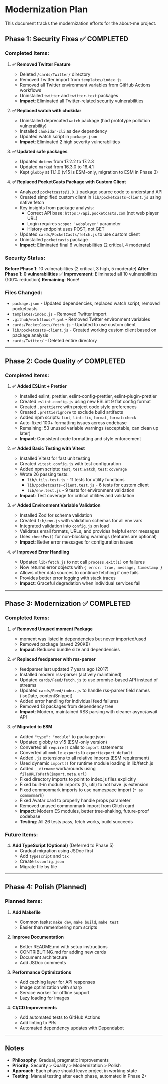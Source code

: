 # Modernization Plan

This document tracks the modernization efforts for the about-me project.

## Phase 1: Security Fixes ✅ COMPLETED

### Completed Items:

1. **✅ Removed Twitter Feature**
   - Deleted `/cards/Twitter/` directory
   - Removed Twitter import from `templates/index.js`
   - Removed all Twitter environment variables from GitHub Actions workflows
   - Uninstalled `twitter` and `twitter-text` packages
   - **Impact**: Eliminated all Twitter-related security vulnerabilities

2. **✅ Replaced watch with chokidar**
   - Uninstalled deprecated `watch` package (had prototype pollution vulnerability)
   - Installed `chokidar-cli` as dev dependency
   - Updated watch script in `package.json`
   - **Impact**: Eliminated 2 high severity vulnerabilities

3. **✅ Updated safe packages**
   - Updated `dotenv` from 17.2.2 to 17.2.3
   - Updated `marked` from 16.3.0 to 16.4.1
   - Kept `globby` at 11.1.0 (v15 is ESM-only, migration to ESM in Phase 3)

4. **✅ Replaced PocketCasts Package with Custom Client**
   - Analyzed `pocketcasts@1.0.1` package source code to understand API
   - Created simplified custom client in `lib/pocketcasts-client.js` using native fetch
   - Key insights from package analysis:
     - Correct API base: `https://api.pocketcasts.com` (not web player URL)
     - Login requires `scope: 'webplayer'` parameter
     - History endpoint uses POST, not GET
   - Updated `cards/PocketCasts/fetch.js` to use custom client
   - Uninstalled `pocketcasts` package
   - **Impact**: Eliminated final 6 vulnerabilities (2 critical, 4 moderate)

### Security Status:

**Before Phase 1**: 10 vulnerabilities (2 critical, 3 high, 5 moderate)
**After Phase 1**: **0 vulnerabilities** ✅
**Improvement**: Eliminated all 10 vulnerabilities (100% reduction)
**Remaining**: None!

### Files Changed:

- `package.json` - Updated dependencies, replaced watch script, removed pocketcasts
- `templates/index.js` - Removed Twitter import
- `.github/workflows/*.yml` - Removed Twitter environment variables
- `cards/PocketCasts/fetch.js` - Updated to use custom client
- `lib/pocketcasts-client.js` - Created working custom client based on package analysis
- `cards/Twitter/` - Deleted entire directory

---

## Phase 2: Code Quality ✅ COMPLETED

### Completed Items:

1. **✅ Added ESLint + Prettier**
   - Installed eslint, prettier, eslint-config-prettier, eslint-plugin-prettier
   - Created `eslint.config.js` using new ESLint 9 flat config format
   - Created `.prettierrc` with project code style preferences
   - Created `.prettierignore` to exclude build artifacts
   - Added npm scripts: `lint`, `lint:fix`, `format`, `format:check`
   - Auto-fixed 100+ formatting issues across codebase
   - Remaining: 53 unused variable warnings (acceptable, can clean up later)
   - **Impact**: Consistent code formatting and style enforcement

2. **✅ Added Basic Testing with Vitest**
   - Installed Vitest for fast unit testing
   - Created `vitest.config.js` with test configuration
   - Added npm scripts: `test`, `test:watch`, `test:coverage`
   - Wrote 26 passing tests:
     - `lib/utils.test.js` - 11 tests for utility functions
     - `lib/pocketcasts-client.test.js` - 6 tests for custom client
     - `lib/env.test.js` - 9 tests for environment validation
   - **Impact**: Test coverage for critical utilities and validation

3. **✅ Added Environment Variable Validation**
   - Installed Zod for schema validation
   - Created `lib/env.js` with validation schemas for all env vars
   - Integrated validation into `config.js` on load
   - Validates email formats, URLs, and provides helpful error messages
   - Uses `checkEnv()` for non-blocking warnings (features are optional)
   - **Impact**: Better error messages for configuration issues

4. **✅ Improved Error Handling**
   - Updated `lib/fetch.js` to not call `process.exit(1)` on failures
   - Now returns error objects with `{ error: true, message, timestamp }`
   - Allows other data sources to continue fetching if one fails
   - Provides better error logging with stack traces
   - **Impact**: Graceful degradation when individual services fail

---

## Phase 3: Modernization ✅ COMPLETED

### Completed Items:

1. **✅ Removed Unused moment Package**
   - moment was listed in dependencies but never imported/used
   - Removed package (saved 290KB)
   - **Impact**: Reduced bundle size and dependencies

2. **✅ Replaced feedparser with rss-parser**
   - feedparser last updated 7 years ago (2017)
   - Installed modern rss-parser (actively maintained)
   - Updated `cards/Feed/fetch.js` to use promise-based API instead of streams
   - Updated `cards/Feed/index.js` to handle rss-parser field names (isoDate, contentSnippet)
   - Added error handling for individual feed failures
   - Removed 13 packages from dependency tree
   - **Impact**: Modern, maintained RSS parsing with cleaner async/await API

3. **✅ Migrated to ESM**
   - Added `"type": "module"` to package.json
   - Updated globby to v15 (ESM-only version)
   - Converted all `require()` calls to `import` statements
   - Converted all `module.exports` to `export`/`export default`
   - Added `.js` extensions to all relative imports (ESM requirement)
   - Used dynamic `import()` for runtime module loading in lib/fetch.js
   - Added `__dirname` workarounds using `fileURLToPath(import.meta.url)`
   - Fixed directory imports to point to index.js files explicitly
   - Fixed built-in module imports (fs, util) to not have .js extension
   - Fixed commonmark imports to use namespace import (`* as commonmark`)
   - Fixed Avatar card to properly handle props parameter
   - Removed unused commonmark import from Glitch card
   - **Impact**: Modern ES modules, better tree-shaking, future-proof codebase
   - **Testing**: All 26 tests pass, fetch works, build succeeds

### Future Items:

4. **Add TypeScript (Optional)** (Deferred to Phase 5)
   - Gradual migration using JSDoc first
   - Add `typescript` and `tsx`
   - Create `tsconfig.json`
   - Migrate file by file

---

## Phase 4: Polish (Planned)

### Planned Items:

1. **Add Makefile**
   - Common tasks: `make dev`, `make build`, `make test`
   - Easier than remembering npm scripts

2. **Improve Documentation**
   - Better README.md with setup instructions
   - CONTRIBUTING.md for adding new cards
   - Document architecture
   - Add JSDoc comments

3. **Performance Optimizations**
   - Add caching layer for API responses
   - Image optimization with sharp
   - Service worker for offline support
   - Lazy loading for images

4. **CI/CD Improvements**
   - Add automated tests to GitHub Actions
   - Add linting to PRs
   - Automated dependency updates with Dependabot

---

## Notes

- **Philosophy**: Gradual, pragmatic improvements
- **Priority**: Security > Quality > Modernization > Polish
- **Approach**: Each phase should leave project in working state
- **Testing**: Manual testing after each phase, automated in Phase 2+
